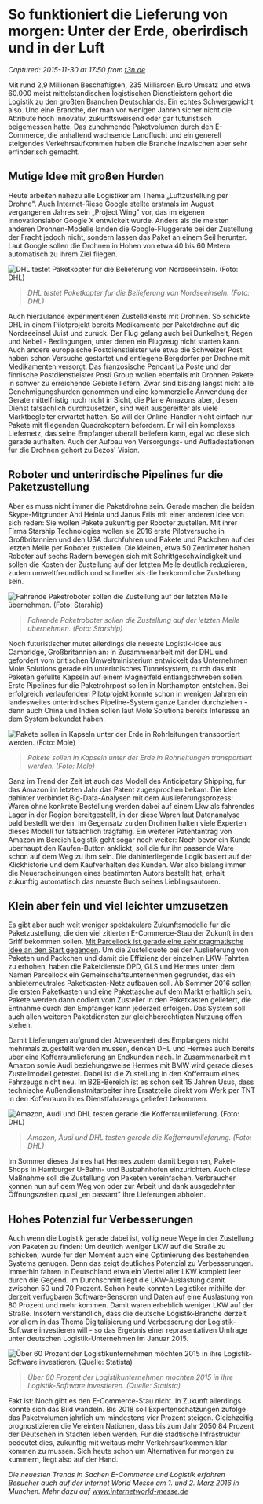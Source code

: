 # So funktioniert die Lieferung von morgen: Unter der Erde, oberirdisch und in der Luft

_Captured: 2015-11-30 at 17:50 from [t3n.de](http://t3n.de/news/funktioniert-lieferung-morgen-661169/?utm_source=feedburner+t3n+News+12.000er&utm_medium=feed&utm_campaign=Feed%3A+aktuell%2Ffeeds%2Frss+%28t3n+News%29)_

Mit rund 2,9 Millionen Beschaftigten, 235 Milliarden Euro Umsatz und etwa 60.000 meist mittelstandischen logistischen Dienstleistern gehort die Logistik zu den großten Branchen Deutschlands. Ein echtes Schwergewicht also. Und eine Branche, der man vor wenigen Jahren sicher nicht die Attribute hoch innovativ, zukunftsweisend oder gar futuristisch beigemessen hatte. Das zunehmende Paketvolumen durch den E-Commerce, die anhaltend wachsende Landflucht und ein generell steigendes Verkehrsaufkommen haben die Branche inzwischen aber sehr erfinderisch gemacht.

## Mutige Idee mit großen Hurden

Heute arbeiten nahezu alle Logistiker am Thema „Luftzustellung per Drohne". Auch Internet-Riese Google stellte erstmals im August vergangenen Jahres sein „Project Wing" vor, das im eigenen Innovationslabor Google X entwickelt wurde. Anders als die meisten anderen Drohnen-Modelle landen die Google-Fluggerate bei der Zustellung der Fracht jedoch nicht, sondern lassen das Paket an einem Seil herunter. Laut Google sollen die Drohnen in Hohen von etwa 40 bis 60 Metern automatisch zu ihrem Ziel fliegen.

![DHL testet Paketkopter für die Belieferung von Nordseeinseln. \(Foto: DHL\)](http://t3n.de/news/wp-content/uploads/2015/11/e-commerce-logistik-dhl-drohne-1-595x397.jpeg)

> _DHL testet Paketkopter fur die Belieferung von Nordseeinseln. (Foto: DHL)_

Auch hierzulande experimentieren Zustelldienste mit Drohnen. So schickte DHL in einem Pilotprojekt bereits Medikamente per Paketdrohne auf die Nordseeinsel Juist und zuruck. Der Flug gelang auch bei Dunkelheit, Regen und Nebel - Bedingungen, unter denen ein Flugzeug nicht starten kann. Auch andere europaische Postdienstleister wie etwa die Schweizer Post haben schon Versuche gestartet und entlegene Bergdorfer per Drohne mit Medikamenten versorgt. Das franzosische Pendant La Poste und der finnische Postdienstleister Posti Group wollen ebenfalls mit Drohnen Pakete in schwer zu erreichende Gebiete liefern. Zwar sind bislang langst nicht alle Genehmigungshurden genommen und eine kommerzielle Anwendung der Gerate mittelfristig noch nicht in Sicht, die Plane Amazons aber, diesen Dienst tatsachlich durchzusetzen, sind weit ausgereifter als viele Marktbegleiter erwartet hatten. So will der Online-Handler nicht einfach nur Pakete mit fliegenden Quadrokoptern befordern. Er will ein komplexes Liefernetz, das seine Empfanger uberall beliefern kann, egal wo diese sich gerade aufhalten. Auch der Aufbau von Versorgungs- und Aufladestationen fur die Drohnen gehort zu Bezos' Vision.

## Roboter und unterirdische Pipelines fur die Paketzustellung

Aber es muss nicht immer die Paketdrohne sein. Gerade machen die beiden Skype-Mitgrunder Ahti Heinla und Janus Friis mit einer anderen Idee von sich reden: Sie wollen Pakete zukunftig per Roboter zustellen. Mit ihrer Firma Starship Technologies wollen sie 2016 erste Pilotversuche in Großbritannien und den USA durchfuhren und Pakete und Packchen auf der letzten Meile per Roboter zustellen. Die kleinen, etwa 50 Zentimeter hohen Roboter auf sechs Radern bewegen sich mit Schrittgeschwindigkeit und sollen die Kosten der Zustellung auf der letzten Meile deutlich reduzieren, zudem umweltfreundlich und schneller als die herkommliche Zustellung sein.

![Fahrende Paketroboter sollen die Zustellung auf der letzten Meile übernehmen. \(Foto: Starship\)](http://t3n.de/news/wp-content/uploads/2015/11/e-commerce-logistik-starship-2-595x292.png)

> _Fahrende Paketroboter sollen die Zustellung auf der letzten Meile ubernehmen. (Foto: Starship)_

Noch futuristischer mutet allerdings die neueste Logistik-Idee aus Cambridge, Großbritannien an: In Zusammenarbeit mit der DHL und gefordert vom britischen Umweltministerium entwickelt das Unternehmen Mole Solutions gerade ein unterirdisches Tunnelsystem, durch das mit Paketen gefullte Kapseln auf einem Magnetfeld entlangschweben sollen. Erste Pipelines fur die Paketrohrpost sollen in Northampton entstehen. Bei erfolgreich verlaufendem Pilotprojekt konnte schon in wenigen Jahren ein landesweites unterirdisches Pipeline-System ganze Lander durchziehen - denn auch China und Indien sollen laut Mole Solutions bereits Interesse an dem System bekundet haben.

![Pakete sollen in Kapseln unter der Erde in Rohrleitungen transportiert werden. \(Foto: Mole\)](http://t3n.de/news/wp-content/uploads/2015/11/e-commerce-logistik-3-595x295.png)

> _Pakete sollen in Kapseln unter der Erde in Rohrleitungen transportiert werden. (Foto: Mole)_

Ganz im Trend der Zeit ist auch das Modell des Anticipatory Shipping, fur das Amazon im letzten Jahr das Patent zugesprochen bekam. Die Idee dahinter verbindet Big-Data-Analysen mit dem Auslieferungsprozess: Waren ohne konkrete Bestellung werden dabei auf einem Lkw als fahrendes Lager in der Region bereitgestellt, in der diese Waren laut Datenanalyse bald bestellt werden. Im Gegensatz zu den Drohnen halten viele Experten dieses Modell fur tatsachlich tragfahig. Ein weiterer Patentantrag von Amazon im Bereich Logistik geht sogar noch weiter: Noch bevor ein Kunde uberhaupt den Kaufen-Button anklickt, soll die fur ihn passende Ware schon auf dem Weg zu ihm sein. Die dahinterliegende Logik basiert auf der Klickhistorie und dem Kaufverhalten des Kunden. Wer also bislang immer die Neuerscheinungen eines bestimmten Autors bestellt hat, erhalt zukunftig automatisch das neueste Buch seines Lieblingsautoren.

## Klein aber fein und viel leichter umzusetzen

Es gibt aber auch weit weniger spektakulare Zukunftsmodelle fur die Paketzustellung, die den viel zitierten E-Commerce-Stau der Zukunft in den Griff bekommen sollen. [Mit Parcellock ist gerade eine sehr pragmatische Idee an den Start gegangen](http://t3n.de/news/parcellock-paketbox-hermes-dpd-gls-636168/). Um die Zustellquote bei der Auslieferung von Paketen und Packchen und damit die Effizienz der einzelnen LKW-Fahrten zu erhohen, haben die Paketdienste DPD, GLS und Hermes unter dem Namen Parcellock ein Gemeinschaftsunternehmen gegrundet, das ein anbieterneutrales Paketkasten-Netz aufbauen soll. Ab Sommer 2016 sollen die ersten Paketkasten und eine Pakettasche auf dem Markt erhaltlich sein. Pakete werden dann codiert vom Zusteller in den Paketkasten geliefert, die Entnahme durch den Empfanger kann jederzeit erfolgen. Das System soll auch allen weiteren Paketdiensten zur gleichberechtigten Nutzung offen stehen.

Damit Lieferungen aufgrund der Abwesenheit des Empfangers nicht mehrmals zugestellt werden mussen, denken DHL und Hermes auch bereits uber eine Kofferraumlieferung an Endkunden nach. In Zusammenarbeit mit Amazon sowie Audi beziehungsweise Hermes mit BMW wird gerade dieses Zustellmodell getestet. Dabei ist die Zustellung in den Kofferraum eines Fahrzeugs nicht neu. Im B2B-Bereich ist es schon seit 15 Jahren Usus, dass technische Außendienstmitarbeiter ihre Ersatzteile direkt vom Werk per TNT in den Kofferraum ihres Dienstfahrzeugs geliefert bekommen.

![Amazon, Audi und DHL testen gerade die Kofferraumlieferung. \(Foto: DHL\)](http://t3n.de/news/wp-content/uploads/2015/11/e-commerce-logistik-kofferraumlieferung-4-595x335.jpeg)

> _Amazon, Audi und DHL testen gerade die Kofferraumlieferung. (Foto: DHL)_

Im Sommer dieses Jahres hat Hermes zudem damit begonnen, Paket-Shops in Hamburger U-Bahn- und Busbahnhofen einzurichten. Auch diese Maßnahme soll die Zustellung von Paketen vereinfachen. Verbraucher konnen nun auf dem Weg von oder zur Arbeit und dank ausgedehnter Öffnungszeiten quasi „en passant" ihre Lieferungen abholen.

## Hohes Potenzial fur Verbesserungen

Auch wenn die Logistik gerade dabei ist, vollig neue Wege in der Zustellung von Paketen zu finden: Um deutlich weniger LKW auf die Straße zu schicken, wurde fur den Moment auch eine Optimierung des bestehenden Systems genugen. Denn das zeigt deutliches Potenzial zu Verbesserungen. Immerhin fahren in Deutschland etwa ein Viertel aller LKW komplett leer durch die Gegend. Im Durchschnitt liegt die LKW-Auslastung damit zwischen 50 und 70 Prozent. Schon heute konnten Logistiker mithilfe der derzeit verfugbaren Software-Sensoren und Daten auf eine Auslastung von 80 Prozent und mehr kommen. Damit waren erheblich weniger LKW auf der Straße. Insofern verstandlich, dass die deutsche Logistik-Branche derzeit vor allem in das Thema Digitalisierung und Verbesserung der Logistik-Software investieren will - so das Ergebnis einer reprasentativen Umfrage unter deutschen Logistik-Unternehmen im Januar 2015.

![Über 60 Prozent der Logistikunternehmen möchten 2015 in ihre Logistik-Software investieren. \(Quelle: Statista\)](http://t3n.de/news/wp-content/uploads/2015/11/e-commerce-logistik-logistik-software-5-595x465.png)

> _Über 60 Prozent der Logistikunternehmen mochten 2015 in ihre Logistik-Software investieren. (Quelle: Statista)_

Fakt ist: Noch gibt es den E-Commerce-Stau nicht. In Zukunft allerdings konnte sich das Bild wandeln. Bis 2018 soll Expertenschatzungen zufolge das Paketvolumen jahrlich um mindestens vier Prozent steigen. Gleichzeitig prognostizieren die Vereinten Nationen, dass bis zum Jahr 2050 84 Prozent der Deutschen in Stadten leben werden. Fur die stadtische Infrastruktur bedeutet dies, zukunftig mit weitaus mehr Verkehrsaufkommen klar kommen zu mussen. Sich heute schon um Alternativen fur morgen zu kummern, liegt also auf der Hand.

_Die neuesten Trends in Sachen E-Commerce und Logistik erfahren Besucher auch auf der Internet World Messe am 1. und 2. Marz 2016 in Munchen. Mehr dazu auf [www.internetworld-messe.de ](http://www.internetworld-messe.de)_
